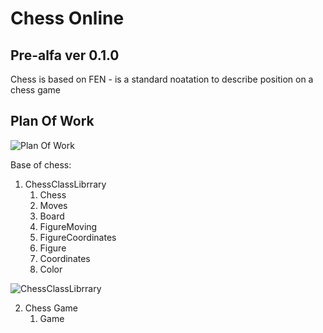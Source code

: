 # Chess Online 



## Pre-alfa ver 0.1.0

Chess is based on FEN - is a standard noatation to describe position on a chess game 

## Plan Of Work
![Plan Of Work](https://i.imgur.com/ZYLaLQT.png)


Base of chess:
1. ChessClassLibrrary
	1. Chess
	2. Moves
	3. Board
	4. FigureMoving
	5. FigureCoordinates
	6. Figure
	7. Coordinates
	8. Color

![ChessClassLibrrary](https://imgur.com/C3KmatT)

2. Chess Game
	1. Game

